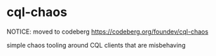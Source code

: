 # cql-chaos

NOTICE: moved to codeberg https://codeberg.org/foundev/cql-chaos

simple chaos tooling around CQL clients that are misbehaving
